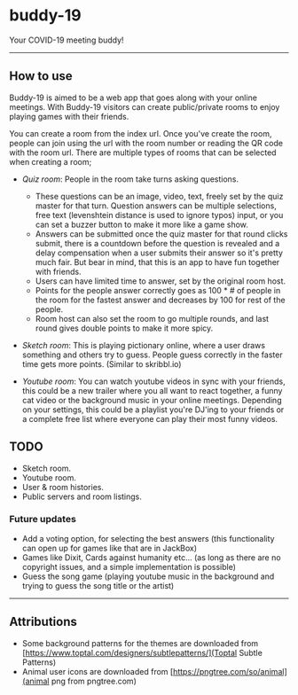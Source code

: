 # buddy-19

Your COVID-19 meeting buddy!

---

## How to use

Buddy-19 is aimed to be a web app that goes along with your online meetings. With Buddy-19 visitors can create public/private rooms to enjoy playing games with their friends.

You can create a room from the index url. Once you've create the room, people can join using the url with the room number or reading the QR code with the room url. There are multiple types of rooms that can be selected when creating a room;

- _Quiz room_: People in the room take turns asking questions.

  - These questions can be an image, video, text, freely set by the quiz master for that turn. Question answers can be multiple selections, free text (levenshtein distance is used to ignore typos) input, or you can set a buzzer button to make it more like a game show.
  - Answers can be submitted once the quiz master for that round clicks submit, there is a countdown before the question is revealed and a delay compensation when a user submits their answer so it's pretty much fair. But bear in mind, that this is an app to have fun together with friends.
  - Users can have limited time to answer, set by the original room host.
  - Points for the people answer correctly goes as 100 \* # of people in the room for the fastest answer and decreases by 100 for rest of the people.
  - Room host can also set the room to go multiple rounds, and last round gives double points to make it more spicy.

- _Sketch room_: This is playing pictionary online, where a user draws something and others try to guess. People guess correctly in the faster time gets more points. (Similar to skribbl.io)

- _Youtube room_: You can watch youtube videos in sync with your friends, this could be a new trailer where you all want to react together, a funny cat video or the background music in your online meetings. Depending on your settings, this could be a playlist you're DJ'ing to your friends or a complete free list where everyone can play their most funny videos.

## TODO

- Sketch room.
- Youtube room.
- User & room histories.
- Public servers and room listings.

### Future updates

- Add a voting option, for selecting the best answers (this functionality can open up for games like that are in JackBox)
- Games like Dixit, Cards against humanity etc... (as long as there are no copyright issues, and a simple implementation is possible)
- Guess the song game (playing youtube music in the background and trying to guess the song title or the artist)

---

## Attributions

- Some background patterns for the themes are downloaded from [https://www.toptal.com/designers/subtlepatterns/](Toptal Subtle Patterns)
- Animal user icons are downloaded from [https://pngtree.com/so/animal](animal png from pngtree.com)
